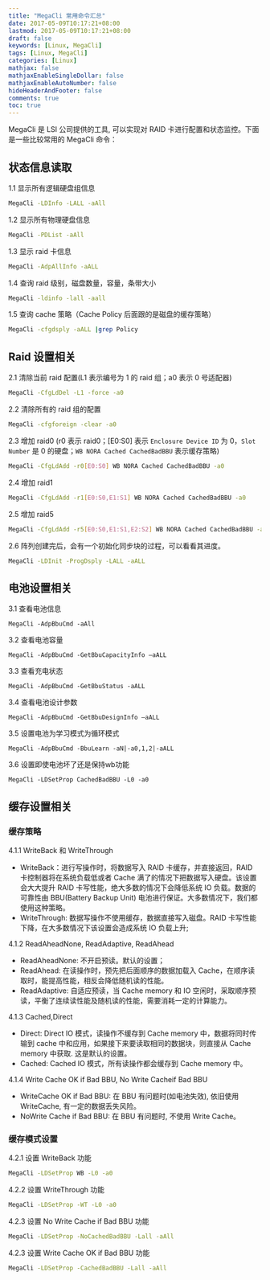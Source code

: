 ```yaml
---
title: "MegaCli 常用命令汇总"
date: 2017-05-09T10:17:21+08:00
lastmod: 2017-05-09T10:17:21+08:00
draft: false
keywords: [Linux, MegaCli]
tags: [Linux, MegaCli]
categories: [Linux]
mathjax: false
mathjaxEnableSingleDollar: false
mathjaxEnableAutoNumber: false
hideHeaderAndFooter: false
comments: true
toc: true
---
```


MegaCli 是 LSI 公司提供的工具, 可以实现对 RAID 卡进行配置和状态监控。下面是一些比较常用的 MegaCli 命令：

<!--more-->

## 状态信息读取
1.1 显示所有逻辑硬盘组信息
```bash
MegaCli -LDInfo -LALL -aAll
```
1.2 显示所有物理硬盘信息
```bash
MegaCli -PDList -aAll
```
1.3 显示 raid 卡信息
```bash
MegaCli -AdpAllInfo -aALL
```
1.4 查询 raid 级别，磁盘数量，容量，条带大小
```bash
MegaCli -ldinfo -lall -aall
```
1.5 查询 cache 策略（Cache Policy 后面跟的是磁盘的缓存策略）
```bash
MegaCli -cfgdsply -aALL |grep Policy
```

## Raid 设置相关
2.1 清除当前 raid 配置(L1 表示编号为 1 的 raid 组；a0 表示 0 号适配器)
```bash
MegaCli -CfgLdDel -L1 -force -a0
```
2.2 清除所有的 raid 组的配置
```bash
MegaCli -cfgforeign -clear -a0
```
2.3 增加 raid0 (r0 表示 raid0；[E0:S0] 表示 `Enclosure Device ID` 为 0，`Slot Number` 是 0 的硬盘；`WB NORA Cached CachedBadBBU` 表示缓存策略)
```bash
MegaCli -CfgLdAdd -r0[E0:S0] WB NORA Cached CachedBadBBU -a0
```
2.4 增加 raid1
```bash
MegaCli -CfgLdAdd -r1[E0:S0,E1:S1] WB NORA Cached CachedBadBBU -a0
```
2.5 增加 raid5
```bash
MegaCli -CfgLdAdd -r5[E0:S0,E1:S1,E2:S2] WB NORA Cached CachedBadBBU -a0
```
2.6 阵列创建完后，会有一个初始化同步块的过程，可以看看其进度。
```bash
MegaCli -LDInit -ProgDsply -LALL -aALL
```

## 电池设置相关
3.1 查看电池信息
```
MegaCli -AdpBbuCmd -aAll
```
3.2 查看电池容量
```
MegaCli -AdpBbuCmd -GetBbuCapacityInfo –aALL
```
3.3 查看充电状态
```
MegaCli -AdpBbuCmd -GetBbuStatus -aALL
```
3.4 查看电池设计参数
```
MegaCli -AdpBbuCmd -GetBbuDesignInfo –aALL
```
3.5 设置电池为学习模式为循环模式
```
MegaCli -AdpBbuCmd -BbuLearn -aN|-a0,1,2|-aALL
```
3.6 设置即使电池坏了还是保持wb功能
```
MegaCli -LDSetProp CachedBadBBU -L0 -a0
```

## 缓存设置相关

### 缓存策略
4.1.1 WriteBack 和 WriteThrough

* WriteBack：进行写操作时，将数据写入 RAID 卡缓存，并直接返回，RAID 卡控制器将在系统负载低或者 Cache 满了的情况下把数据写入硬盘。该设置会大大提升 RAID 卡写性能，绝大多数的情况下会降低系统 IO 负载。数据的可靠性由 BBU(Battery Backup Unit) 电池进行保证。大多数情况下，我们都使用这种策略。
* WriteThrough: 数据写操作不使用缓存，数据直接写入磁盘。RAID 卡写性能下降，在大多数情况下该设置会造成系统 IO 负载上升;

4.1.2 ReadAheadNone, ReadAdaptive, ReadAhead

* ReadAheadNone: 不开启预读。默认的设置；
* ReadAhead: 在读操作时，预先把后面顺序的数据加载入 Cache，在顺序读取时，能提高性能，相反会降低随机读的性能。
* ReadAdaptive: 自适应预读，当 Cache memory 和 IO 空闲时，采取顺序预读，平衡了连续读性能及随机读的性能，需要消耗一定的计算能力。

4.1.3 Cached,Direct

* Direct: Direct IO 模式，读操作不缓存到 Cache memory 中，数据将同时传输到 cache 中和应用，如果接下来要读取相同的数据块，则直接从 Cache memory 中获取. 这是默认的设置。
* Cached: Cached IO 模式，所有读操作都会缓存到 Cache memory 中。

4.1.4 Write Cache OK if Bad BBU, No Write Cacheif Bad BBU

* WriteCache OK if Bad BBU: 在 BBU 有问题时(如电池失效), 依旧使用 WriteCache, 有一定的数据丢失风险。
* NoWrite Cache if Bad BBU: 在 BBU 有问题时, 不使用 Write Cache。

### 缓存模式设置
4.2.1 设置 WriteBack 功能
```bash
MegaCli -LDSetProp WB -L0 -a0
```
4.2.2 设置 WriteThrough 功能
```bash
MegaCli -LDSetProp -WT -L0 -a0
```
4.2.3 设置 No Write Cache if Bad BBU 功能
```bash
MegaCli -LDSetProp -NoCachedBadBBU -Lall -aAll
```
4.2.3 设置 Write Cache OK if Bad BBU 功能
```bash
MegaCli -LDSetProp -CachedBadBBU -Lall -aAll
```

